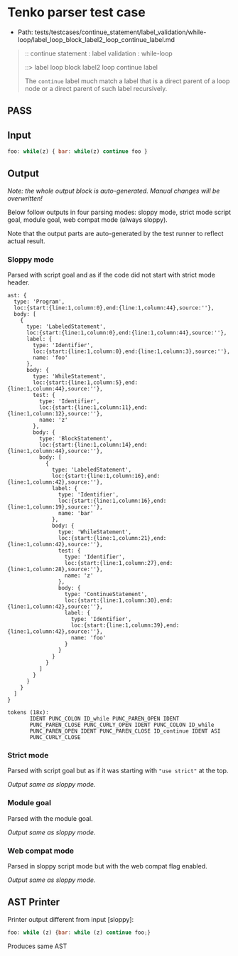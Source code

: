 # Tenko parser test case

- Path: tests/testcases/continue_statement/label_validation/while-loop/label_loop_block_label2_loop_continue_label.md

> :: continue statement : label validation : while-loop
>
> ::> label loop block label2 loop continue label
>
> The `continue` label much match a label that is a direct parent of a loop node or a direct parent of such label recursively.

## PASS

## Input

`````js
foo: while(z) { bar: while(z) continue foo }
`````

## Output

_Note: the whole output block is auto-generated. Manual changes will be overwritten!_

Below follow outputs in four parsing modes: sloppy mode, strict mode script goal, module goal, web compat mode (always sloppy).

Note that the output parts are auto-generated by the test runner to reflect actual result.

### Sloppy mode

Parsed with script goal and as if the code did not start with strict mode header.

`````
ast: {
  type: 'Program',
  loc:{start:{line:1,column:0},end:{line:1,column:44},source:''},
  body: [
    {
      type: 'LabeledStatement',
      loc:{start:{line:1,column:0},end:{line:1,column:44},source:''},
      label: {
        type: 'Identifier',
        loc:{start:{line:1,column:0},end:{line:1,column:3},source:''},
        name: 'foo'
      },
      body: {
        type: 'WhileStatement',
        loc:{start:{line:1,column:5},end:{line:1,column:44},source:''},
        test: {
          type: 'Identifier',
          loc:{start:{line:1,column:11},end:{line:1,column:12},source:''},
          name: 'z'
        },
        body: {
          type: 'BlockStatement',
          loc:{start:{line:1,column:14},end:{line:1,column:44},source:''},
          body: [
            {
              type: 'LabeledStatement',
              loc:{start:{line:1,column:16},end:{line:1,column:42},source:''},
              label: {
                type: 'Identifier',
                loc:{start:{line:1,column:16},end:{line:1,column:19},source:''},
                name: 'bar'
              },
              body: {
                type: 'WhileStatement',
                loc:{start:{line:1,column:21},end:{line:1,column:42},source:''},
                test: {
                  type: 'Identifier',
                  loc:{start:{line:1,column:27},end:{line:1,column:28},source:''},
                  name: 'z'
                },
                body: {
                  type: 'ContinueStatement',
                  loc:{start:{line:1,column:30},end:{line:1,column:42},source:''},
                  label: {
                    type: 'Identifier',
                    loc:{start:{line:1,column:39},end:{line:1,column:42},source:''},
                    name: 'foo'
                  }
                }
              }
            }
          ]
        }
      }
    }
  ]
}

tokens (18x):
       IDENT PUNC_COLON ID_while PUNC_PAREN_OPEN IDENT
       PUNC_PAREN_CLOSE PUNC_CURLY_OPEN IDENT PUNC_COLON ID_while
       PUNC_PAREN_OPEN IDENT PUNC_PAREN_CLOSE ID_continue IDENT ASI
       PUNC_CURLY_CLOSE
`````

### Strict mode

Parsed with script goal but as if it was starting with `"use strict"` at the top.

_Output same as sloppy mode._

### Module goal

Parsed with the module goal.

_Output same as sloppy mode._

### Web compat mode

Parsed in sloppy script mode but with the web compat flag enabled.

_Output same as sloppy mode._

## AST Printer

Printer output different from input [sloppy]:

````js
foo: while (z) {bar: while (z) continue foo;}
````

Produces same AST
